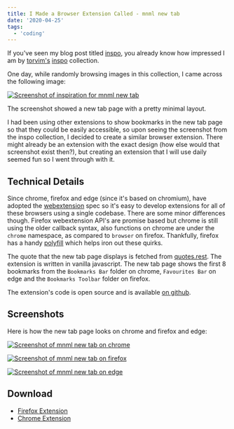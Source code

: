 ```yaml
---
title: I Made a Browser Extension Called - mnml new tab
date: '2020-04-25'
tags:
  - 'coding'
---
```


If you've seen my blog post titled [inspo](/posts/inspo), you already know how impressed I am by [torvim's](https://torvim.github.io/) [inspo](https://u.teknik.io/E32bU.zip) collection.

One day, while randomly browsing images in this collection, I came across the following image:

[![Screenshot of inspiration for mnml new tab](../../assets/images/mnml-inspo.png#markdown)](../../assets/images/mnml-inspo.png)

The screenshot showed a new tab page with a pretty minimal layout.

I had been using other extensions to show bookmarks in the new tab page so that they could be easily accessible, so upon seeing the screenshot from the inspo collection, I decided to create a similar browser extension. There might already be an extension with the exact design (how else would that screenshot exist then?), but creating an extension that I will use daily seemed fun so I went through with it.

## Technical Details

Since chrome, firefox and edge (since it's based on chromium), have adopted the [webextension](https://developer.mozilla.org/en-US/docs/Mozilla/Add-ons/WebExtensions) spec so it's easy to develop extensions for all of these browsers using a single codebase. There are some minor differences though. Firefox webextension API's are promise based but chrome is still using the older callback syntax, also functions on chrome are under the `chrome` namespace, as compared to `browser` on firefox. Thankfully, firefox has a handy [polyfill](https://github.com/mozilla/webextension-polyfill) which helps iron out these quirks.

The quote that the new tab page displays is fetched from [quotes.rest](https://quotes.rest/). The extension is written in vanilla javascript. The new tab page shows the first 8 bookmarks from the `Bookmarks Bar` folder on chrome, `Favourites Bar` on edge and the `Bookmarks Toolbar` folder on firefox.

The extension's code is open source and is available [on github](https://github.com/arpitbatra123/mnml-new-tab).

## Screenshots

Here is how the new tab page looks on chrome and firefox and edge:

[![Screenshot of mnml new tab on chrome](../../assets/images/mnml-chrome.png#markdown)](../../assets/images/mnml-chrome.png)

[![Screenshot of mnml new tab on firefox](../../assets/images/mnml-firefox.png#markdown)](../../assets/images/mnml-firefox.png)

[![Screenshot of mnml new tab on edge](../../assets/images/mnml-edge.png#markdown)](../../assets/images/mnml-edge.png)

## Download

- [Firefox Extension](https://addons.mozilla.org/en-GB/firefox/addon/mnml-new-tab/)
- [Chrome Extension](https://chrome.google.com/webstore/detail/mnml-new-tab/mceanpcekehmcfalnmllidcfipajpeml?hl=en)
